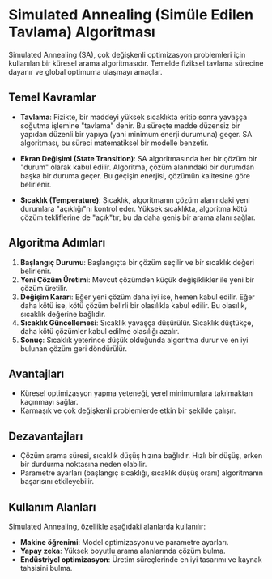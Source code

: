# Simulated Annealing (Simüle Edilen Tavlama) Algoritması

Simulated Annealing (SA), çok değişkenli optimizasyon problemleri için kullanılan bir küresel arama algoritmasıdır.
Temelde fiziksel tavlama sürecine dayanır ve global optimuma ulaşmayı amaçlar.

## Temel Kavramlar

- **Tavlama**: Fizikte, bir maddeyi yüksek sıcaklıkta eritip sonra yavaşça soğutma işlemine "tavlama" denir. Bu süreçte madde düzensiz bir yapıdan düzenli bir yapıya (yani minimum enerji durumuna) geçer. SA algoritması, bu süreci matematiksel bir modelle benzetir.
  
- **Ekran Değişimi (State Transition)**: SA algoritmasında her bir çözüm bir "durum" olarak kabul edilir. Algoritma, çözüm alanındaki bir durumdan başka bir duruma geçer. Bu geçişin enerjisi, çözümün kalitesine göre belirlenir.

- **Sıcaklık (Temperature)**: Sıcaklık, algoritmanın çözüm alanındaki yeni durumlara "açıklığı"nı kontrol eder. Yüksek sıcaklıkta, algoritma kötü çözüm tekliflerine de "açık"tır, bu da daha geniş bir arama alanı sağlar.

## Algoritma Adımları

1. **Başlangıç Durumu**: Başlangıçta bir çözüm seçilir ve bir sıcaklık değeri belirlenir.
2. **Yeni Çözüm Üretimi**: Mevcut çözümden küçük değişiklikler ile yeni bir çözüm üretilir.
3. **Değişim Kararı**: Eğer yeni çözüm daha iyi ise, hemen kabul edilir. Eğer daha kötü ise, kötü çözüm belirli bir olasılıkla kabul edilir. Bu olasılık, sıcaklık değerine bağlıdır.
4. **Sıcaklık Güncellemesi**: Sıcaklık yavaşça düşürülür. Sıcaklık düştükçe, daha kötü çözümler kabul edilme olasılığı azalır.
5. **Sonuç**: Sıcaklık yeterince düşük olduğunda algoritma durur ve en iyi bulunan çözüm geri döndürülür.

## Avantajları

- Küresel optimizasyon yapma yeteneği, yerel minimumlara takılmaktan kaçınmayı sağlar.
- Karmaşık ve çok değişkenli problemlerde etkin bir şekilde çalışır.

## Dezavantajları

- Çözüm arama süresi, sıcaklık düşüş hızına bağlıdır. Hızlı bir düşüş, erken bir durdurma noktasına neden olabilir.
- Parametre ayarları (başlangıç sıcaklığı, sıcaklık düşüş oranı) algoritmanın başarısını etkileyebilir.

## Kullanım Alanları

Simulated Annealing, özellikle aşağıdaki alanlarda kullanılır:

- **Makine öğrenimi**: Model optimizasyonu ve parametre ayarları.
- **Yapay zeka**: Yüksek boyutlu arama alanlarında çözüm bulma.
- **Endüstriyel optimizasyon**: Üretim süreçlerinde en iyi tasarımı ve kaynak tahsisini bulma.
